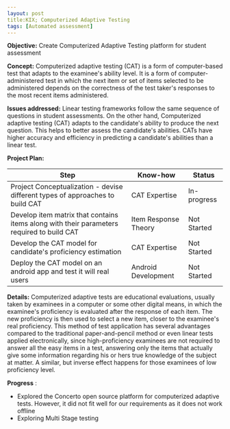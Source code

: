 ```yaml
---
layout: post
title:KIX; Computerized Adaptive Testing
tags: [Automated assessment]
---
```


**Objective:**  Create Computerized Adaptive Testing platform for student assessment

**Concept:**  Computerized adaptive testing (CAT) is a form of computer-based test that adapts to the examinee&#39;s ability level. It is a form of computer-administered test in which the next item or set of items selected to be administered depends on the correctness of the test taker&#39;s responses to the most recent items administered.

**Issues addressed:**  Linear testing frameworks follow the same sequence of questions in student assessments. On the other hand, Computerized adaptive testing (CAT) adapts to the candidate&#39;s ability to produce the next question. This helps to better assess the candidate&#39;s abilities. CATs have higher accuracy and efficiency in predicting a candidate&#39;s abilities than a linear test.

**Project Plan:**

| Step | Know-how | Status |
| --- | --- | --- |
| Project Conceptualization - devise different types of approaches to build CAT | CAT Expertise | In-progress |
| Develop item matrix that contains items along with their parameters required to build CAT | Item Response Theory | Not Started |
| Develop the CAT model for candidate&#39;s proficiency estimation | CAT Expertise | Not Started |
| Deploy the CAT model on an android app and test it will real users | Android Development | Not Started |

**Details:**  Computerized adaptive tests are educational evaluations, usually taken by examinees in a computer or some other digital means, in which the examinee&#39;s proficiency is evaluated after the response of each item. The new proficiency is then used to select a new item, closer to the examinee&#39;s real proficiency. This method of test application has several advantages compared to the traditional paper-and-pencil method or even linear tests applied electronically, since high-proficiency examinees are not required to answer all the easy items in a test, answering only the items that actually give some information regarding his or hers true knowledge of the subject at matter. A similar, but inverse effect happens for those examinees of low proficiency level.

**Progress** :

- Explored the Concerto open source platform for computerized adaptive tests. However, it did not fit well for our requirements as it does not work offline
- Exploring Multi Stage testing
